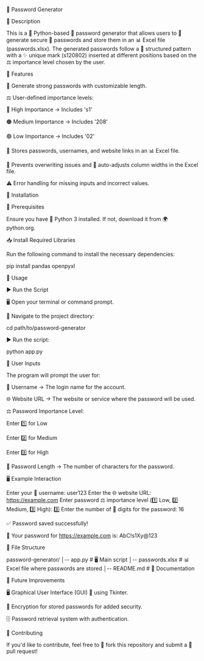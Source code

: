 🔑 Password Generator

📝 Description

This is a 🐍 Python-based 🔑 password generator that allows users to 🔀 generate secure 🔐 passwords and store them in an 📊 Excel file (passwords.xlsx). The generated passwords follow a 📏 structured pattern with a ✨ unique mark (s120802) inserted at different positions based on the ⚖️ importance level chosen by the user.

🚀 Features

🔐 Generate strong passwords with customizable length.

⚖️ User-defined importance levels:

🔴 High Importance → Includes 's1'

🟠 Medium Importance → Includes '208'

🟢 Low Importance → Includes '02'

📂 Stores passwords, usernames, and website links in an 📊 Excel file.

🚫 Prevents overwriting issues and 📏 auto-adjusts column widths in the Excel file.

⚠️ Error handling for missing inputs and incorrect values.

🔧 Installation

📌 Prerequisites

Ensure you have 🐍 Python 3 installed. If not, download it from 🌍 python.org.

📥 Install Required Libraries

Run the following command to install the necessary dependencies:

pip install pandas openpyxl

🏃 Usage

▶️ Run the Script

🖥️ Open your terminal or command prompt.

📂 Navigate to the project directory:

cd path/to/password-generator

▶️ Run the script:

python app.py

🔢 User Inputs

The program will prompt the user for:

👤 Username → The login name for the account.

🌐 Website URL → The website or service where the password will be used.

⚖️ Password Importance Level:

Enter 1️⃣ for Low

Enter 2️⃣ for Medium

Enter 3️⃣ for High

🔢 Password Length → The number of characters for the password.

🖥️ Example Interaction

Enter your 👤 username: user123
Enter the 🌐 website URL: https://example.com
Enter password ⚖️ importance level (1️⃣ Low, 2️⃣ Medium, 3️⃣ High): 3️⃣
Enter the number of 🔢 digits for the password: 16

✅ Password saved successfully!

🔐 Your password for https://example.com is: AbC!s1Xy@123

📂 File Structure

password-generator/
│-- app.py  # 🖥️ Main script
│-- passwords.xlsx  # 📊 Excel file where passwords are stored
│-- README.md  # 📖 Documentation

🔮 Future Improvements

🖥️ Graphical User Interface (GUI) 🎨 using Tkinter.

🔏 Encryption for stored passwords for added security.

🗄️ Password retrieval system with authentication.

🤝 Contributing

If you'd like to contribute, feel free to 🍴 fork this repository and submit a 📩 pull request!
